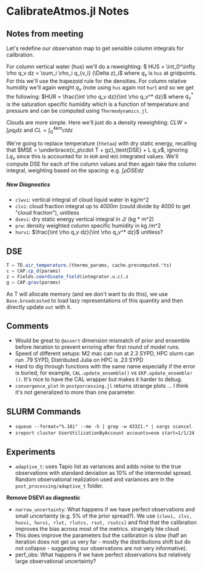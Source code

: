# CalibrateAtmos.jl Notes 

## Notes from meeting
Let's redefine our observation map to get sensible column integrals for calibration. 

For column vertical water (hus) we'll do a reweighting: $ HUS = \int_0^\infty \rho q_v dz = \sum_i \rho_i q_{v_i} (\Delta z)_i$ where $q_v$ is `hus` at gridpoints. For this we'll use the trapezoid rule for the densities. For column relative humidity we'll again weight $q_v$ (note using `hus` again not `hur`) and so we get the following: $HUR = \frac{\int \rho q_v dz}{\int \rho q_v^* dz}$ where $q_v^*$ is the saturation specific humidity which is a function of temperature and pressure and can be computed using `Thermodynamics.jl`. 

Clouds are more simple. Here we'll just do a density reweighting: $CLW = \int \rho q_l dz$ and $CL = \int_0^{4km} cl dz$

We're going to replace temperature (`thetaa`) with dry static energy, recalling that $MSE = \underbrace{c_p\cdot T + gz}_\text{DSE} + L q_v$, ignoring $Lq_v$ since this is accounted for in `HUR` and `HUS` integrated values. We'll compute DSE for each of the column values and then again take the column integral, weighting based on the spacing: e.g. $\int \rho DSE dz$

##### New Diagnostics
 - `clwvi`: vertical integral of cloud liquid water in kg/m^2
 - `clvi`: cloud fraction integral up to 4000m (could divide by 4000 to get "cloud fraction"), unitless
 - `dsevi`: dry static energy vertical integral in J/ (kg * m^2) 
 - `prw`: density weighted column specific humidity in kg /m^2
 - `hurvi`: $\frac{\int \rho q_v dz}{\int \rho q_v^* dz}$ unitless?

## DSE
``` julia
T = TD.air_temperature.(thermo_params, cache.precomputed.ᶜts)
c = CAP.cp_d(params)
z = Fields.coordinate_field(integrator.u.c).z
g = CAP.grav(params)
```
As T will allocate memory (and we don't want to do this), we use `Base.broadcasted` to load lazy representations of this quantity and then directly update `out` with it. 


## Comments
 - Would be great to `@assert` dimension mismatch of prior and ensemble before iteration to prevent erroring after first round of model runs.
 - Speed of different setups: M2 mac can run at 2.3 SYPD, HPC slurm can run .79 SYPD, Distributed Julia on HPC is .23 SYPD
 - Hard to dig through functions with the same name especially if the error is buried, for example, `CAL.update_ensemble()` vs `EKP.update_ensemble!()`. It's nice to have the CAL wrapper but makes it harder to debug.
 - `convergence_plot` in `postporcessing.jl` returns strange plots ... I think it's not generalized to more than one parameter.


## SLURM Commands
 - `squeue --format="%.18i" --me -h | grep -w 43321.* | xargs scancel`
 - `sreport cluster UserUtilizationByAccount accounts=esm start=1/1/24`


## Experiments
 - `adaptive_t`: uses Tapio list as variances and adds noise to the true observations with standard deviation as 10\% of the intermodel spread. Random observational realization used and variances are in the `post_processing/adaptive_t` folder.

**Remove DSEVI as diagnostic**
 - `narrow_uncertainty`: What happens if we have perfect observations and small uncertainty (e.g. 5\% of the prior spread?). We use `[clwvi, clvi, husvi, hurvi, rlut, rlutcs, rsut, rsutcs]` and find that the calibration improves the bias across most of the metrics. strangely hte cloud 
  - This does improve the parameters but the calibration is slow (half an iteration does not get us very far - mostly the distributions shift but do not collapse - suggesting our observations are not very informative). 
 - perf_obs: What happens if we have perfect observations but relatively large observational uncertainty?
